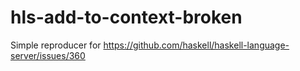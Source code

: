 # hls-add-to-context-broken

Simple reproducer for https://github.com/haskell/haskell-language-server/issues/360

